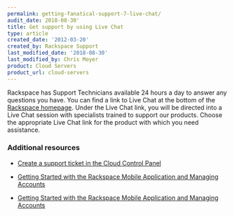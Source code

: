 ```yaml
---
permalink: getting-fanatical-support-7-live-chat/
audit_date: 2018-08-30'
title: Get support by using Live Chat
type: article
created_date: '2012-03-20'
created_by: Rackspace Support
last_modified_date: '2018-08-30'
last_modified_by: Chris Moyer
product: Cloud Servers
product_url: cloud-servers
---
```


Rackspace has Support Technicians available 24 hours a day to answer any questions you have. You can find a link to Live Chat at the bottom of the [Rackspace homepage](https://www.rackspace.com). Under the Live Chat link, you will be directed into a Live Chat session with specialists trained to support our products. Choose the appropriate Live Chat link for the product with which you need assistance.

### Additional resources

- [Create a support ticket in the Cloud Control Panel](/how-to/create-a-support-ticket-in-the-cloud-control-panel)

- [Getting Started with the Rackspace Mobile Application and Managing Accounts](/how-to/getting-started-with-the-rackspace-mobile-application-and-managing-accounts)

- [Getting Started with the Rackspace Mobile Application and Managing Accounts](/how-to/getting-started-with-the-rackspace-mobile-application-and-managing-accounts)
